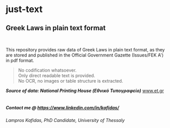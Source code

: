# just-text
## Greek Laws in plain text format

<br>

This repository provides raw data of Greek Laws in plain text format, as they are stored and published in the Official Government Gazette (Issues/FEK A') in pdf format. <br>
> No codification whatsoever.<br>
> Only direct readable text is provided. <br>
> No OCR, no images or table structure is extracted. <br>

<b><i>Source of data: National Printing House (Εθνικό Τυπογραφείο)</i></b> <a href="https://www.et.gr">www.et.gr</a> <br><br>

##### Contact me @ <a href="https://www.linkedin.com/in/kafidas/"> https://www.linkedin.com/in/kafidas/</a>
###### Lampros Kafidas, PhD Candidate, University of Thessaly
